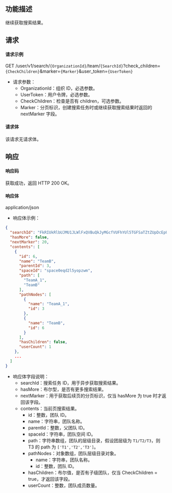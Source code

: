 ## 功能描述

继续获取搜索结果。


## 请求

#### 请求示例

GET /user/v1/search/`{OrganizationId}`/team/`{SearchId}`?check_children=`{CheckChildren}`&marker=`{Marker}`&user_token=`{UserToken}`

- 请求参数：
  - OrganizationId：组织 ID，必选参数。
  - UserToken：用户令牌，必选参数。
  - CheckChildren：检查是否有 children，可选参数。
  - Marker：分页标识，创建搜索任务时或继续获取搜索结果时返回的 nextMarker 字段。
  
#### 请求体

该请求无请求体。

## 响应

#### 响应码

获取成功，返回 HTTP 200 OK。

#### 响应体

application/json

- 响应体示例：

```json
{
  "searchId": "FkRIUkRlbUJMU1JLWlFxQVBuQkJyMGcfVUFhYUl5TGFSaTZtZUpDcEpUcEtxdzoxNDYzMTMyOQ==",
  "hasMore": false,
  "nextMarker": 20,
  "contents": [
    {
      "id": 6,
      "name": "TeamB",
      "parentId": 3,
      "spaceId": "space0eqd2l5yopzwm",
      "path": [
        "TeamA_1",
        "TeamB"
      ],
      "pathNodes": [
        {
          "name": "TeamA_1",
          "id": 3
        },
        {
          "name": "TeamB",
          "id": 6
        }
      ],
      "hasChildren": false,
      "userCount": 1
    },
    ...
  ]
}
```

- 响应体字段说明：
    - searchId：搜索任务 ID，用于异步获取搜索结果。
    - hasMore：布尔型，是否有更多搜索结果。
    - nextMarker：用于获取后续页的分页标识，仅当 hasMore 为 true 时才返回该字段。
    - contents：当前页搜索结果。
        - id：整数，团队 ID。
        - name：字符串，团队名称。
        - parentId：整数，父团队 ID。
        - spaceId：字符串，团队空间 ID。
        - path：字符串数组，团队的层级目录，假设团层级为 `T1/T2/T3`，则 T3 的 path 为 `['T1','T2','T3']`。
        - pathNodes：对象数组，团队层级目录对象。
            - name：字符串，团队名称。
            - id：整数，团队 ID。
        - hasChildren：布尔值，是否有子级团队，仅当 CheckChildren = true，才返回该字段。
        - userCount：整数，团队成员数量。

